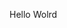 Hello Wolrd












































































































































































































































































































































































































































































































































































































































































































































































































































































































































































































































































































































